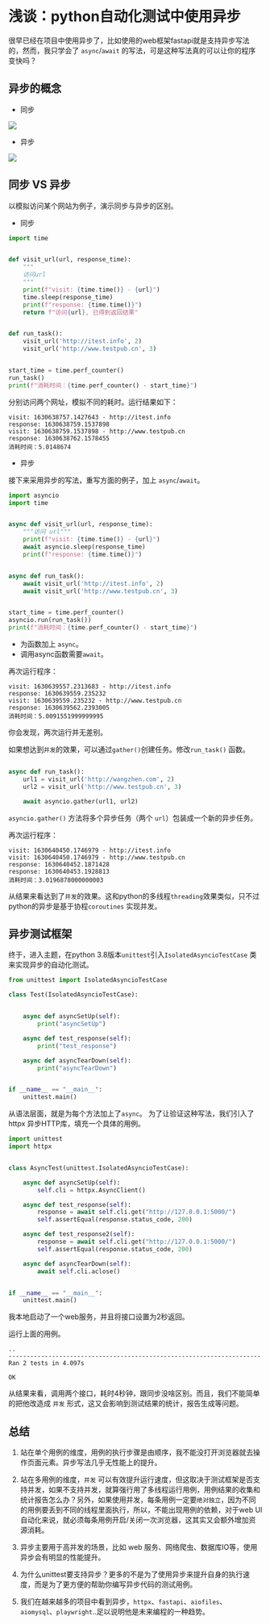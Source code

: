 # 浅谈：python自动化测试中使用异步

很早已经在项目中使用异步了，比如使用的web框架fastapi就是支持异步写法的，然而，我只学会了 `async`/`await` 的写法，可是这种写法真的可以让你的程序变快吗？

## 异步的概念

* 同步

![](./images/tongbu.jpg)


* 异步

![](./images/yibu.jpg)


## 同步 VS 异步

以模拟访问某个网站为例子，演示同步与异步的区别。

* 同步

```python
import time


def visit_url(url, response_time):
    """
    访问url
    """
    print(f"visit: {time.time()} - {url}")
    time.sleep(response_time)
    print(f"response: {time.time()}")
    return f"访问{url}, 已得到返回结果"


def run_task():
    visit_url('http://itest.info', 2)
    visit_url('http://www.testpub.cn', 3)


start_time = time.perf_counter()
run_task()
print(f"消耗时间：{time.perf_counter() - start_time}")
```

分别访问两个网址，模拟不同的耗时。运行结果如下：

```shell
visit: 1630638757.1427643 - http://itest.info
response: 1630638759.1537898
visit: 1630638759.1537898 - http://www.testpub.cn
response: 1630638762.1578455
消耗时间：5.0148674
```


* 异步

接下来采用异步的写法，重写方面的例子，加上 `async`/`await`。
```py
import asyncio
import time


async def visit_url(url, response_time):
    """访问 url"""
    print(f"visit: {time.time()} - {url}")
    await asyncio.sleep(response_time)
    print(f"response: {time.time()}")


async def run_task():
    await visit_url('http://itest.info', 2)
    await visit_url('http://www.testpub.cn', 3)


start_time = time.perf_counter()
asyncio.run(run_task())
print(f"消耗时间：{time.perf_counter() - start_time}")

```

* 为函数加上 `async`。
* 调用async函数需要`await`。

再次运行程序：

```shell
visit: 1630639557.2313683 - http://itest.info
response: 1630639559.235232
visit: 1630639559.235232 - http://www.testpub.cn
response: 1630639562.2393005
消耗时间：5.0091551999999995
```

你会发现，两次运行并无差别。

如果想达到`并发`的效果，可以通过`gather()`创建任务。修改`run_task()` 函数。

```py

async def run_task():
    url1 = visit_url('http://wangzhen.com', 2)
    url2 = visit_url('http://www.testpub.cn', 3)

    await asyncio.gather(url1, url2)
```

`asyncio.gather()` 方法将多个异步任务（两个 `url`）包装成一个新的异步任务。

再次运行程序：

```shell
visit: 1630640450.1746979 - http://itest.info
visit: 1630640450.1746979 - http://www.testpub.cn
response: 1630640452.1871428
response: 1630640453.1928813
消耗时间：3.0196878000000003
```

从结果来看达到了`并发`的效果。这和python的多线程`threading`效果类似，只不过python的异步是基于协程`coroutines` 实现并发。


## 异步测试框架

终于，进入主题，在python 3.8版本`unittest`引入`IsolatedAsyncioTestCase` 类来实现异步的自动化测试。

```python
from unittest import IsolatedAsyncioTestCase

class Test(IsolatedAsyncioTestCase):


    async def asyncSetUp(self):
        print("asyncSetUp")

    async def test_response(self):
        print("test_response")

    async def asyncTearDown(self):
        print("asyncTearDown")


if __name__ == "__main__":
    unittest.main()
```

从语法层面，就是为每个方法加上了`async`。 为了让验证这种写法，我们引入了 httpx 异步HTTP库，填充一个具体的用例。

```py
import unittest
import httpx


class AsyncTest(unittest.IsolatedAsyncioTestCase):

    async def asyncSetUp(self):
        self.cli = httpx.AsyncClient()

    async def test_response(self):
        response = await self.cli.get("http://127.0.0.1:5000/")
        self.assertEqual(response.status_code, 200)

    async def test_response2(self):
        response = await self.cli.get("http://127.0.0.1:5000/")
        self.assertEqual(response.status_code, 200)

    async def asyncTearDown(self):
        await self.cli.aclose()


if __name__ == "__main__":
    unittest.main()
```

我本地启动了一个web服务，并且将接口设置为2秒返回。

运行上面的用例。

```shell
..
----------------------------------------------------------------------
Ran 2 tests in 4.097s

OK
```

从结果来看，调用两个接口，耗时4秒钟，跟同步没啥区别。而且，我们不能简单的把他改造成 `并发` 形式，这又会影响到测试结果的统计，报告生成等问题。

## 总结

1. 站在单个用例的维度，用例的执行步骤是由顺序，我不能没打开浏览器就去操作页面元素。异步写法几乎无性能上的提升。

2. 站在多用例的维度，`并发` 可以有效提升运行速度，但这取决于测试框架是否支持并发，如果不支持并发，就算强行用了多线程运行用例，用例结果的收集和统计报告怎么办？另外，如果使用并发，每条用例一定要`绝对独立`，因为不同的用例要丢到不同的线程里面执行，所以，不能出现用例的依赖，对于web UI 自动化来说，就必须每条用例开启/关闭一次浏览器，这其实又会额外增加资源消耗。

3. 异步主要用于高并发的场景，比如 web 服务、网络爬虫、数据库IO等，使用异步会有明显的性能提升。

4. 为什么unittest要支持异步？更多的不是为了使用异步来提升自身的执行速度，而是为了更方便的帮助你编写异步代码的测试用例。

5. 我们在越来越多的项目中看到异步，`httpx`、`fastapi`、`aiofiles`、`aiomysql`、`playwright`..足以说明他是未来编程的一种趋势。